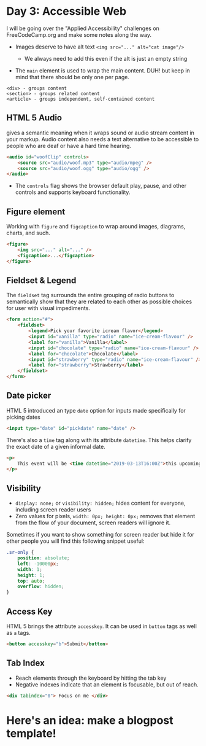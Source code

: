 # Day 3: Accessible Web

I will be going over the "Applied Accessibility" challenges on FreeCodeCamp.org and make some notes along the way.

- Images deserve to have alt text `<img src="..." alt="cat image"/>`

  - We always need to add this even if the alt is just an empty string

- The `main` element is used to wrap the main content. DUH! but keep in mind that there should be only one per page.

```
<div> - groups content
<section> - groups related content
<article> - groups independent, self-contained content
```

## HTML 5 Audio

gives a semantic meaning when it wraps sound or audio stream content in your markup. Audio content also needs a text alternative to be accessible to people who are deaf or have a hard time hearing.

```html
<audio id="woofClip" controls>
	<source src="audio/woof.mp3" type="audio/mpeg" />
	<source src="audio/woof.ogg" type="audio/ogg" />
</audio>
```

- The `controls` flag shows the browser default play, pause, and other controls and supports keyboard functionality.

## Figure element

Working with `figure` and `figcaption` to wrap around images, diagrams, charts, and such.

```html
<figure>
	<img src="..." alt="..." />
	<figcaption>...</figcaption>
</figure>
```

## Fieldset & Legend

The `fieldset` tag surrounds the entire grouping of radio buttons to semantically show that they are related to each other as possible choices for user with visual impediments.

```html
<form action="#">
	<fieldset>
		<legend>Pick your favorite icream flavor</legend>
		<input id="vanilla" type="radio" name="ice-cream-flavour" />
		<label for="vanilla">Vanilla</label>
		<input id="chocolate" type="radio" name="ice-cream-flavour" />
		<label for="chocolate">Chocolate</label>
		<input id="strawberry" type="radio" name="ice-cream-flavour" />
		<label for="strawberry">Strawberry</label>
	</fieldset>
</form>
```

## Date picker

HTML 5 introduced an type `date` option for inputs made specifically for picking dates

```html
<input type="date" id="pickdate" name="date" />
```

There's also a `time` tag along with its attribute `datetime`. This helps clarify the exact date of a given informal date.

```html
<p>
    This event will be <time datetime="2019-03-13T16:00Z">this upcoming Wednesday</time>
</p>
```

## Visibility
- `display: none;` or `visibility: hidden;` hides content for everyone, including screen reader users
- Zero values for pixels, `width: 0px; height: 0px;` removes that element from the flow of your document, screen readers will ignore it.

Sometimes if you want to show something for screen reader but hide it for other people you will find this following snippet useful:
```css
.sr-only {
    position: absolute;
    left: -10000px;
    width: 1;
    height: 1;
    top: auto;
    overflow: hidden;
}
```

## Access Key

HTML 5 brings the attribute `accesskey`. It can be used in `button` tags as well as `a` tags.

```html
<button accesskey="b">Submit</button>
```

## Tab Index

* Reach elements through the keyboard by hitting the tab key
* Negative indexes indicate that an element is focusable, but out of reach.


```html
<div tabindex="0"> Focus on me </div>
```


# Here's an idea: make a blogpost template!

